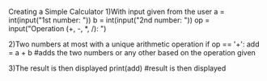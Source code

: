 Creating a Simple Calculator
1)With input given from the user
 a = int(input("1st number: "))
b = int(input("2nd number: "))
op = input("Operation (+, -, *, /): ")

2)Two numbers at most with a unique arithmetic operation
 if op == '+':
    add = a + b #adds the two numbers or any other based on the operation given

3)The result is then displayed 
    print(add) #result is then displayed

